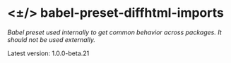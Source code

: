 # <±/> babel-preset-diffhtml-imports

*Babel preset used internally to get common behavior across packages. It should
not be used externally.*

Latest version: 1.0.0-beta.21